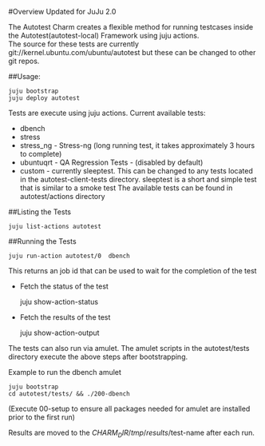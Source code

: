 #Overview
Updated for JuJu 2.0

The Autotest Charm creates a flexible method for running testcases inside the Autotest(autotest-local)  Framework using juju actions.  
The source for these tests are currently git://kernel.ubuntu.com/ubuntu/autotest but these can be changed to other git repos.  
 
##Usage:

    juju bootstrap
    juju deploy autotest

Tests are execute using juju actions.  Current available tests:

* dbench
* stress
* stress_ng  - Stress-ng (long running test, it takes approximately 3 hours to complete)
* ubuntuqrt  - QA Regression Tests - (disabled by default)
* custom     - currently sleeptest.  This can be changed to any tests located in the autotest-client-tests directory.  sleeptest is a short and simple test that is similar to a smoke test
The available tests can be found in autotest/actions directory

##Listing the Tests

    juju list-actions autotest

##Running the Tests

    juju run-action autotest/0  dbench

This returns an job id that can be used to wait for the completion of the test

* Fetch the status of the test

    juju show-action-status <ID>

* Fetch the results of the test

    juju show-action-output <ID>

The tests can also run via amulet.  The amulet scripts in the autotest/tests directory execute the above steps after bootstrapping.

Example to run the dbench amulet

    juju bootstrap
    cd autotest/tests/ && ./200-dbench

(Execute 00-setup to ensure all packages needed for amulet are installed prior to the first run)

Results are moved to the $CHARM_DIR/tmp/results/$test-name after each run. 
